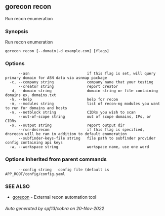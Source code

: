 ## gorecon recon

Run recon enumeration

### Synopsis

Run recon enumeration

```
gorecon recon [--domain|-d example.com] [flags]
```

### Options

```
      --asn                          if this flag is set, will query primary domain for ASN data via asnmap package
  -c, --company string               company name that your testing
      --creator string               report creator
  -d, --domain string                domain string or file containing domains ex. domains.txt
  -h, --help                         help for recon
  -m, --modules string               list of recon-ng modules you want to run for domains and hosts
  -n, --netblock string              CIDRs you wish to scan
      --out-of-scope string          out of scope domains, IPs, or CIDRs
  -o, --output string                report output dir
      --run-dnsrecon                 if this flag is specified, dnsrecon will be ran in addition to default enumeration
      --subfinder-keys-file string   file path to subfinder provider config containing api keys
  -w, --workspace string             workspace name, use one word
```

### Options inherited from parent commands

```
      --config string   config file (default is APP_ROOT/config/config.yaml
```

### SEE ALSO

* [gorecon](gorecon.md)	 - External recon automation tool

###### Auto generated by spf13/cobra on 20-Nov-2022
